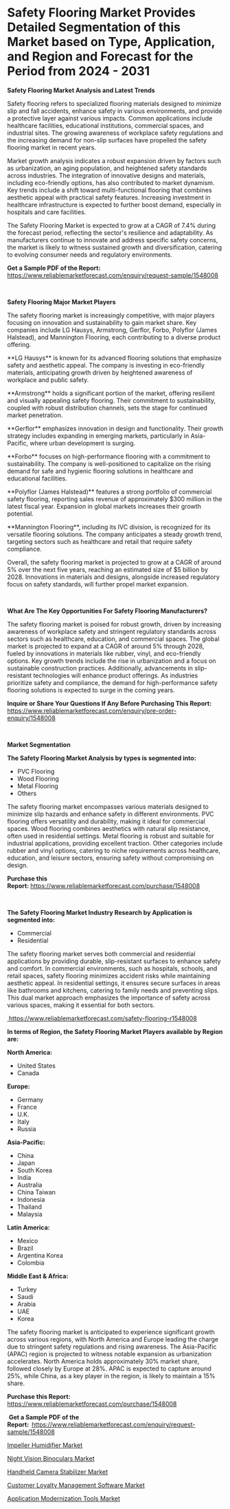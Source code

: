 <p><h1>Safety Flooring Market Provides Detailed Segmentation of this Market based on Type, Application, and Region and Forecast for the Period from 2024 - 2031</h1></p><p><strong>Safety Flooring Market Analysis and Latest Trends</strong></p>
<p><p>Safety flooring refers to specialized flooring materials designed to minimize slip and fall accidents, enhance safety in various environments, and provide a protective layer against various impacts. Common applications include healthcare facilities, educational institutions, commercial spaces, and industrial sites. The growing awareness of workplace safety regulations and the increasing demand for non-slip surfaces have propelled the safety flooring market in recent years.</p><p>Market growth analysis indicates a robust expansion driven by factors such as urbanization, an aging population, and heightened safety standards across industries. The integration of innovative designs and materials, including eco-friendly options, has also contributed to market dynamism. Key trends include a shift toward multi-functional flooring that combines aesthetic appeal with practical safety features. Increasing investment in healthcare infrastructure is expected to further boost demand, especially in hospitals and care facilities.</p><p>The Safety Flooring Market is expected to grow at a CAGR of 7.4% during the forecast period, reflecting the sector's resilience and adaptability. As manufacturers continue to innovate and address specific safety concerns, the market is likely to witness sustained growth and diversification, catering to evolving consumer needs and regulatory environments.</p></p>
<p><strong>Get a Sample PDF of the Report:&nbsp;</strong> <a href="https://www.reliablemarketforecast.com/enquiry/request-sample/1548008?utm_campaign=1129&utm_medium=2&utm_source=Github&utm_content=ia&utm_term=14112024&utm_id=safety-flooring">https://www.reliablemarketforecast.com/enquiry/request-sample/1548008</a></p>
<p>&nbsp;</p>
<p><strong>Safety Flooring Major Market Players</strong></p>
<p><p>The safety flooring market is increasingly competitive, with major players focusing on innovation and sustainability to gain market share. Key companies include LG Hausys, Armstrong, Gerflor, Forbo, Polyflor (James Halstead), and Mannington Flooring, each contributing to a diverse product offering.</p><p>**LG Hausys** is known for its advanced flooring solutions that emphasize safety and aesthetic appeal. The company is investing in eco-friendly materials, anticipating growth driven by heightened awareness of workplace and public safety. </p><p>**Armstrong** holds a significant portion of the market, offering resilient and visually appealing safety flooring. Their commitment to sustainability, coupled with robust distribution channels, sets the stage for continued market penetration.</p><p>**Gerflor** emphasizes innovation in design and functionality. Their growth strategy includes expanding in emerging markets, particularly in Asia-Pacific, where urban development is surging. </p><p>**Forbo** focuses on high-performance flooring with a commitment to sustainability. The company is well-positioned to capitalize on the rising demand for safe and hygienic flooring solutions in healthcare and educational facilities.</p><p>**Polyflor (James Halstead)** features a strong portfolio of commercial safety flooring, reporting sales revenue of approximately $300 million in the latest fiscal year. Expansion in global markets increases their growth potential.</p><p>**Mannington Flooring**, including its IVC division, is recognized for its versatile flooring solutions. The company anticipates a steady growth trend, targeting sectors such as healthcare and retail that require safety compliance.</p><p>Overall, the safety flooring market is projected to grow at a CAGR of around 5% over the next five years, reaching an estimated size of $5 billion by 2028. Innovations in materials and designs, alongside increased regulatory focus on safety standards, will further propel market expansion.</p></p>
<p>&nbsp;</p>
<p><strong>What Are The Key Opportunities For Safety Flooring Manufacturers?</strong></p>
<p><p>The safety flooring market is poised for robust growth, driven by increasing awareness of workplace safety and stringent regulatory standards across sectors such as healthcare, education, and commercial spaces. The global market is projected to expand at a CAGR of around 5% through 2028, fueled by innovations in materials like rubber, vinyl, and eco-friendly options. Key growth trends include the rise in urbanization and a focus on sustainable construction practices. Additionally, advancements in slip-resistant technologies will enhance product offerings. As industries prioritize safety and compliance, the demand for high-performance safety flooring solutions is expected to surge in the coming years.</p></p>
<p><strong>Inquire or Share Your Questions If Any Before Purchasing This Report:</strong> <a href="https://www.reliablemarketforecast.com/enquiry/pre-order-enquiry/1548008?utm_campaign=1129&utm_medium=2&utm_source=Github&utm_content=ia&utm_term=14112024&utm_id=safety-flooring">https://www.reliablemarketforecast.com/enquiry/pre-order-enquiry/1548008</a></p>
<p>&nbsp;</p>
<p><strong>Market Segmentation</strong></p>
<p><strong>The Safety Flooring Market Analysis by types is segmented into:</strong></p>
<p><ul><li>PVC Flooring</li><li>Wood Flooring</li><li>Metal Flooring</li><li>Others</li></ul></p>
<p><p>The safety flooring market encompasses various materials designed to minimize slip hazards and enhance safety in different environments. PVC flooring offers versatility and durability, making it ideal for commercial spaces. Wood flooring combines aesthetics with natural slip resistance, often used in residential settings. Metal flooring is robust and suitable for industrial applications, providing excellent traction. Other categories include rubber and vinyl options, catering to niche requirements across healthcare, education, and leisure sectors, ensuring safety without compromising on design.</p></p>
<p><strong>Purchase this Report:&nbsp;</strong><a href="https://www.reliablemarketforecast.com/purchase/1548008?utm_campaign=1129&utm_medium=2&utm_source=Github&utm_content=ia&utm_term=14112024&utm_id=safety-flooring">https://www.reliablemarketforecast.com/purchase/1548008</a></p>
<p>&nbsp;</p>
<p><strong>The Safety Flooring Market Industry Research by Application is segmented into:</strong></p>
<p><ul><li>Commercial</li><li>Residential</li></ul></p>
<p><p>The safety flooring market serves both commercial and residential applications by providing durable, slip-resistant surfaces to enhance safety and comfort. In commercial environments, such as hospitals, schools, and retail spaces, safety flooring minimizes accident risks while maintaining aesthetic appeal. In residential settings, it ensures secure surfaces in areas like bathrooms and kitchens, catering to family needs and preventing slips. This dual market approach emphasizes the importance of safety across various spaces, making it essential for both sectors.</p></p>
<p><a href="https://www.reliablemarketforecast.com/safety-flooring-r1548008?utm_campaign=1129&utm_medium=2&utm_source=Github&utm_content=ia&utm_term=14112024&utm_id=safety-flooring">&nbsp;https://www.reliablemarketforecast.com/safety-flooring-r1548008</a></p>
<p><strong>In terms of Region, the Safety Flooring Market Players available by Region are:</strong></p>
<p>
    <p> <strong> North America: </strong>
        <ul>
            <li>United States</li>
            <li>Canada</li>
        </ul>
        </p> 
    <p> <strong> Europe: </strong>
        <ul>
            <li>Germany</li>
            <li>France</li>
            <li>U.K.</li>
            <li>Italy</li>
            <li>Russia</li>
        </ul>
        </p> 
    <p> <strong> Asia-Pacific: </strong>
        <ul>
            <li>China</li>
            <li>Japan</li>
            <li>South Korea</li>
            <li>India</li>
            <li>Australia</li>
            <li>China Taiwan</li>
            <li>Indonesia</li>
            <li>Thailand</li>
            <li>Malaysia</li>
        </ul>
        </p> 
    <p> <strong> Latin America: </strong>
        <ul>
            <li>Mexico</li>
            <li>Brazil</li>
            <li>Argentina Korea</li>
            <li>Colombia</li>
        </ul>
        </p> 
    <p> <strong> Middle East & Africa: </strong>
        <ul>
            <li>Turkey</li>
            <li>Saudi</li>
            <li>Arabia</li>
            <li>UAE</li>
            <li>Korea</li>
        </ul>
    </p>
    </p>
<p><p>The safety flooring market is anticipated to experience significant growth across various regions, with North America and Europe leading the charge due to stringent safety regulations and rising awareness. The Asia-Pacific (APAC) region is projected to witness notable expansion as urbanization accelerates. North America holds approximately 30% market share, followed closely by Europe at 28%. APAC is expected to capture around 25%, while China, as a key player in the region, is likely to maintain a 15% share.</p></p>
<p><strong>Purchase this Report: </strong><a href="https://www.reliablemarketforecast.com/purchase/1548008?utm_campaign=1129&utm_medium=2&utm_source=Github&utm_content=ia&utm_term=14112024&utm_id=safety-flooring">https://www.reliablemarketforecast.com/purchase/1548008</a></p>
<p>&nbsp;<strong>Get a Sample PDF of the Report:&nbsp;&nbsp;</strong><a href="https://www.reliablemarketforecast.com/enquiry/request-sample/1548008?utm_campaign=1129&utm_medium=2&utm_source=Github&utm_content=ia&utm_term=14112024&utm_id=safety-flooring">https://www.reliablemarketforecast.com/enquiry/request-sample/1548008</a></p>
<p><strong></strong></p>
<p><p><a href="https://www.linkedin.com/pulse/impeller-humidifier-market-global-regional-analysis-focus-end-iuahc?utm_campaign=1129&utm_medium=2&utm_source=Github&utm_content=ia&utm_term=14112024&utm_id=safety-flooring">Impeller Humidifier Market</a></p><p><a href="https://www.linkedin.com/pulse/night-vision-binoculars-market-global-insights-regional-analysis-pd2uc?utm_campaign=1129&utm_medium=2&utm_source=Github&utm_content=ia&utm_term=14112024&utm_id=safety-flooring">Night Vision Binoculars Market</a></p><p><a href="https://www.linkedin.com/pulse/unlocking-growth-potential-strategic-analysis-handheld-camera-e96lc?utm_campaign=1129&utm_medium=2&utm_source=Github&utm_content=ia&utm_term=14112024&utm_id=safety-flooring">Handheld Camera Stabilizer Market</a></p><p><a href="https://issuu.com/reportprime-2/docs/customer-loyalty-management-softwar_116acc007fdaa7?utm_campaign=1129&utm_medium=2&utm_source=Github&utm_content=ia&utm_term=14112024&utm_id=safety-flooring">Customer Loyalty Management Software Market</a></p><p><a href="https://issuu.com/reportprime-2/docs/application-modernization-tools-mar_d37026bc35ebf1?utm_campaign=1129&utm_medium=2&utm_source=Github&utm_content=ia&utm_term=14112024&utm_id=safety-flooring">Application Modernization Tools Market</a></p></p>